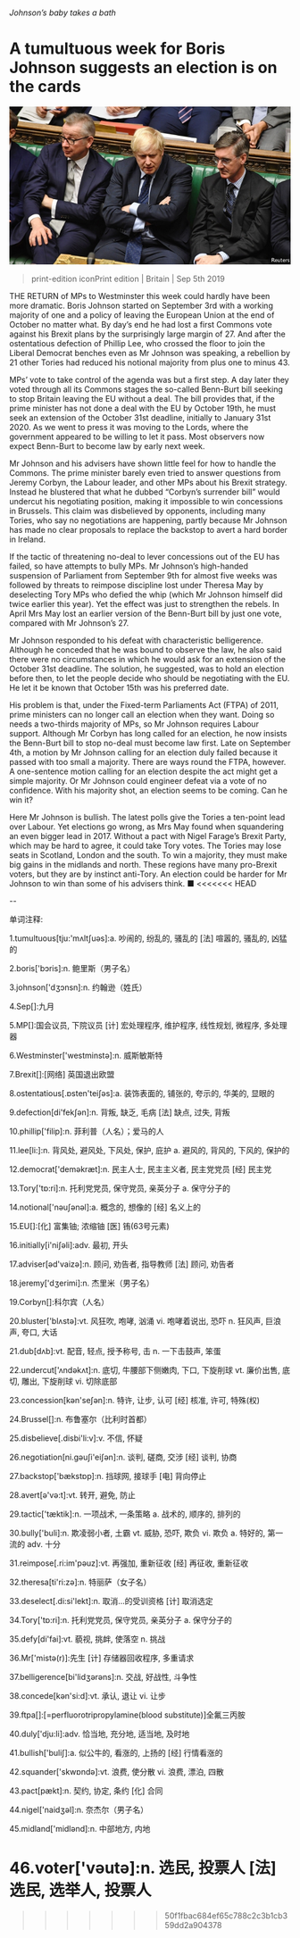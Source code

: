 ###### Johnson’s baby takes a bath

# A tumultuous week for Boris Johnson suggests an election is on the cards 

![image](images/20190907_BRP007_0.jpg) 

> print-edition iconPrint edition | Britain | Sep 5th 2019 

THE RETURN of MPs to Westminster this week could hardly have been more dramatic. Boris Johnson started on September 3rd with a working majority of one and a policy of leaving the European Union at the end of October no matter what. By day’s end he had lost a first Commons vote against his Brexit plans by the surprisingly large margin of 27. And after the ostentatious defection of Phillip Lee, who crossed the floor to join the Liberal Democrat benches even as Mr Johnson was speaking, a rebellion by 21 other Tories had reduced his notional majority from plus one to minus 43. 

MPs’ vote to take control of the agenda was but a first step. A day later they voted through all its Commons stages the so-called Benn-Burt bill seeking to stop Britain leaving the EU without a deal. The bill provides that, if the prime minister has not done a deal with the EU by October 19th, he must seek an extension of the October 31st deadline, initially to January 31st 2020. As we went to press it was moving to the Lords, where the government appeared to be willing to let it pass. Most observers now expect Benn-Burt to become law by early next week. 

Mr Johnson and his advisers have shown little feel for how to handle the Commons. The prime minister barely even tried to answer questions from Jeremy Corbyn, the Labour leader, and other MPs about his Brexit strategy. Instead he blustered that what he dubbed “Corbyn’s surrender bill” would undercut his negotiating position, making it impossible to win concessions in Brussels. This claim was disbelieved by opponents, including many Tories, who say no negotiations are happening, partly because Mr Johnson has made no clear proposals to replace the backstop to avert a hard border in Ireland.  

If the tactic of threatening no-deal to lever concessions out of the EU has failed, so have attempts to bully MPs. Mr Johnson’s high-handed suspension of Parliament from September 9th for almost five weeks was followed by threats to reimpose discipline lost under Theresa May by deselecting Tory MPs who defied the whip (which Mr Johnson himself did twice earlier this year). Yet the effect was just to strengthen the rebels. In April Mrs May lost an earlier version of the Benn-Burt bill by just one vote, compared with Mr Johnson’s 27. 

Mr Johnson responded to his defeat with characteristic belligerence. Although he conceded that he was bound to observe the law, he also said there were no circumstances in which he would ask for an extension of the October 31st deadline. The solution, he suggested, was to hold an election before then, to let the people decide who should be negotiating with the EU. He let it be known that October 15th was his preferred date. 

His problem is that, under the Fixed-term Parliaments Act (FTPA) of 2011, prime ministers can no longer call an election when they want. Doing so needs a two-thirds majority of MPs, so Mr Johnson requires Labour support. Although Mr Corbyn has long called for an election, he now insists the Benn-Burt bill to stop no-deal must become law first. Late on September 4th, a motion by Mr Johnson calling for an election duly failed because it passed with too small a majority. There are ways round the FTPA, however. A one-sentence motion calling for an election despite the act might get a simple majority. Or Mr Johnson could engineer defeat via a vote of no confidence. With his majority shot, an election seems to be coming. Can he win it? 

Here Mr Johnson is bullish. The latest polls give the Tories a ten-point lead over Labour. Yet elections go wrong, as Mrs May found when squandering an even bigger lead in 2017. Without a pact with Nigel Farage’s Brexit Party, which may be hard to agree, it could take Tory votes. The Tories may lose seats in Scotland, London and the south. To win a majority, they must make big gains in the midlands and north. These regions have many pro-Brexit voters, but they are by instinct anti-Tory. An election could be harder for Mr Johnson to win than some of his advisers think. ■ 
<<<<<<< HEAD

-- 

 单词注释:

1.tumultuous[tju:'mʌltʃuәs]:a. 吵闹的, 纷乱的, 骚乱的 [法] 喧嚣的, 骚乱的, 凶猛的 

2.boris['bɔris]:n. 鲍里斯（男子名） 

3.johnson['dʒɔnsn]:n. 约翰逊（姓氏） 

4.Sep[]:九月 

5.MP[]:国会议员, 下院议员 [计] 宏处理程序, 维护程序, 线性规划, 微程序, 多处理器 

6.Westminster['westminstә]:n. 威斯敏斯特 

7.Brexit[]:[网络] 英国退出欧盟 

8.ostentatious[.ɒsten'teiʃәs]:a. 装饰表面的, 铺张的, 夸示的, 华美的, 显眼的 

9.defection[di'fekʃәn]:n. 背叛, 缺乏, 毛病 [法] 缺点, 过失, 背叛 

10.phillip['filip]:n. 菲利普（人名）；爱马的人 

11.lee[li:]:n. 背风处, 避风处, 下风处, 保护, 庇护 a. 避风的, 背风的, 下风的, 保护的 

12.democrat['demәkræt]:n. 民主人士, 民主主义者, 民主党党员 [经] 民主党 

13.Tory['tɒ:ri]:n. 托利党党员, 保守党员, 亲英分子 a. 保守分子的 

14.notional['nәuʃәnәl]:a. 概念的, 想像的 [经] 名义上的 

15.EU[]:[化] 富集铀; 浓缩铀 [医] 铕(63号元素) 

16.initially[i'niʃәli]:adv. 最初, 开头 

17.adviser[әd'vaizә]:n. 顾问, 劝告者, 指导教师 [法] 顾问, 劝告者 

18.jeremy['dʒerimi]:n. 杰里米（男子名） 

19.Corbyn[]:科尔宾（人名） 

20.bluster['blʌstә]:vt. 风狂吹, 咆哮, 汹涌 vi. 咆哮着说出, 恐吓 n. 狂风声, 巨浪声, 夸口, 大话 

21.dub[dʌb]:vt. 配音, 轻点, 授予称号, 击 n. 一下击鼓声, 笨蛋 

22.undercut['ʌndәkʌt]:n. 底切, 牛腰部下侧嫩肉, 下口, 下旋削球 vt. 廉价出售, 底切, 雕出, 下旋削球 vi. 切除底部 

23.concession[kәn'seʃәn]:n. 特许, 让步, 认可 [经] 核准, 许可, 特殊(权) 

24.Brussel[]:n. 布鲁塞尔（比利时首都） 

25.disbelieve[.disbi'li:v]:v. 不信, 怀疑 

26.negotiation[ni.gәuʃi'eiʃәn]:n. 谈判, 磋商, 交涉 [经] 谈判, 协商 

27.backstop['bækstɒp]:n. 挡球网, 接球手 [电] 背向停止 

28.avert[ә'vә:t]:vt. 转开, 避免, 防止 

29.tactic['tæktik]:n. 一项战术, 一条策略 a. 战术的, 顺序的, 排列的 

30.bully['buli]:n. 欺凌弱小者, 土霸 vt. 威胁, 恐吓, 欺负 vi. 欺负 a. 特好的, 第一流的 adv. 十分 

31.reimpose[.ri:im'pәuz]:vt. 再强加, 重新征收 [经] 再征收, 重新征收 

32.theresa[ti'ri:zә]:n. 特丽萨（女子名） 

33.deselect[.di:si'lekt]:n. 取消...的受训资格 [计] 取消选定 

34.Tory['tɒ:ri]:n. 托利党党员, 保守党员, 亲英分子 a. 保守分子的 

35.defy[di'fai]:vt. 藐视, 挑衅, 使落空 n. 挑战 

36.Mr['mistә(r)]:先生 [计] 存储器回收程序, 多重请求 

37.belligerence[bi'lidʒәrәns]:n. 交战, 好战性, 斗争性 

38.concede[kәn'si:d]:vt. 承认, 退让 vi. 让步 

39.ftpa[]:[=perfluorotripropylamine(blood substitute)]全氟三丙胺 

40.duly['dju:li]:adv. 恰当地, 充分地, 适当地, 及时地 

41.bullish['buliʃ]:a. 似公牛的, 看涨的, 上扬的 [经] 行情看涨的 

42.squander['skwɒndә]:vt. 浪费, 使分散 vi. 浪费, 漂泊, 四散 

43.pact[pækt]:n. 契约, 协定, 条约 [化] 合同 

44.nigel['naidʒәl]:n. 奈杰尔（男子名） 

45.midland['midlәnd]:n. 中部地方, 内地 

46.voter['vәutә]:n. 选民, 投票人 [法] 选民, 选举人, 投票人 
=======
>>>>>>> 50f1fbac684ef65c788c2c3b1cb359dd2a904378

